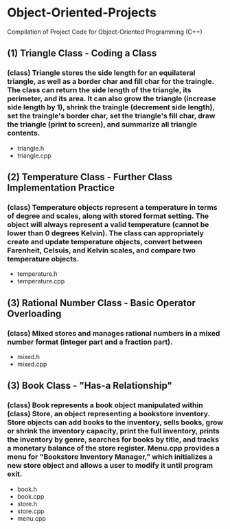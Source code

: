 # Object-Oriented-Projects
Compilation of Project Code for Object-Oriented Programming (C++)

## (1) Triangle Class - Coding a Class
### (class) Triangle stores the side length for an equilateral triangle, as well as a border char and fill char for the traingle. The class can return the side length of the triangle, its perimeter, and its area. It can also grow the triangle (increase side length by 1), shrink the traingle (decrement side length), set the traingle's border char, set the triangle's fill char, draw the triangle (print to screen), and summarize all triangle contents.
- triangle.h
- triangle.cpp

## (2) Temperature Class - Further Class Implementation Practice
### (class) Temperature objects represent a temperature in terms of degree and scales, along with stored format setting. The object will always represent a valid temperature (cannot be lower than 0 degrees Kelvin). The class can appropriately create and update temperature objects, convert between Farenheit, Celsuis, and Kelvin scales, and compare two temperature objects.
- temperature.h
- temperature.cpp

## (3) Rational Number Class - Basic Operator Overloading
### (class) Mixed stores and manages rational numbers in a mixed number format (integer part and a fraction part).
- mixed.h
- mixed.cpp

## (3) Book Class - "Has-a Relationship"
### (class) Book represents a book object manipulated within (class) Store, an object representing a bookstore inventory. Store objects can add books to the inventory, sells books, grow or shrink the inventory capacity, print the full inventory, prints the inventory by genre, searches for books by title, and tracks a monetary balance of the store register. Menu.cpp provides a menu for "Bookstore Inventory Manager," which initializes a new store object and allows a user to modify it until program exit.
- book.h
- book.cpp
- store.h
- store.cpp
- menu.cpp
